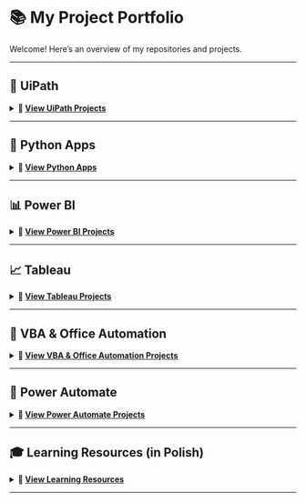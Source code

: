 # 📚 My Project Portfolio

Welcome! Here’s an overview of my repositories and projects.

---

## 🤖 UiPath
<details>
  <summary><strong>📂 <a href="https://github.com/MateuszMachowina/ui-path">View UiPath Projects</a></strong></summary>

- 📑 [Briefing Bot](https://github.com/MateuszMachowina/ui-path/tree/main/Briefing-Bot)
- 📑 [Invoice OCR to Excel](https://github.com/MateuszMachowina/ui-path/tree/main/Invoice_OCR_to_Excel)

</details>

---

## 🐍 Python Apps
<details>
  <summary><strong>📂 <a href="https://github.com/MateuszMachowina/python-apps">View Python Apps</a></strong></summary>

- 📑 [Excel Exchange Rates Converter](https://github.com/MateuszMachowina/python-apps/tree/main/Excel%20Exchange%20Rates%20Converter)
- 📑 [FX Rates Checker](https://github.com/MateuszMachowina/python-apps/tree/main/FX%20Rates%20Checker)
- 📑 [World of Tanks Stats Viewer](https://github.com/MateuszMachowina/python-apps/tree/main/World%20of%20Tanks%20Stats%20Viewer)

</details>

---

## 📊 Power BI
<details>
  <summary><strong>📂 <a href="https://github.com/MateuszMachowina/power-bi">View Power BI Projects</a></strong></summary>

- 📑 [Steam Games Dashboard](https://github.com/MateuszMachowina/power-bi/tree/main/steam-games-dashboard)

</details>

---

## 📈 Tableau
<details>
  <summary><strong>📂 <a href="https://github.com/MateuszMachowina/tableau">View Tableau Projects</a></strong></summary>

- 📑 [Global Weather & Cost of Living Dashboard](https://github.com/MateuszMachowina/tableau/tree/main/Global%20Weather%20%26%20Cost%20of%20Living%20Dashboard)
- 📑 [Steam Games Peak CCU Dashboard](https://github.com/MateuszMachowina/tableau/tree/main/Steam%20Games%20Peak%20CCU%20Dashboard)

</details>

---

## 🔧 VBA & Office Automation
<details>
  <summary><strong>📂 <a href="https://github.com/MateuszMachowina/vba-office-automation">View VBA & Office Automation Projects</a></strong></summary>

- 📑 [Export SQL Queries from MS Access](https://github.com/MateuszMachowina/vba-office-automation/tree/main/export-sql-queries-from-ms-access)
- 📑 [Sales Department Project](https://github.com/MateuszMachowina/vba-office-automation/tree/main/sales-department-project)

</details>

---

## 🔄 Power Automate
<details>
  <summary><strong>📂 <a href="https://github.com/MateuszMachowina/power-automate">View Power Automate Projects</a></strong></summary>

- 📑 [Customer Overdue Payment Notifier](https://github.com/MateuszMachowina/power-automate/tree/main/Customer-Overdue-Payment-Notifier)
- 📑 [Email Attachment Processor & ZIP Extractor](https://github.com/MateuszMachowina/power-automate/tree/main/Email-Attachment-Processor-%26-ZIP-Extractor)

</details>

---

## 🎓 Learning Resources (in Polish)
<details>
  <summary><strong>📂 <a href="https://github.com/MateuszMachowina/learning-computer-science-pl">View Learning Resources</a></strong></summary>

- 📑 [Python Algorithms](https://github.com/MateuszMachowina/learning-computer-science-pl/tree/main/algorytmy-python)
- 📑 [Python Workbook (completed)](https://github.com/MateuszMachowina/learning-computer-science-pl/tree/main/python)
- 📑 [SQL Workbook (completed)](https://github.com/MateuszMachowina/learning-computer-science-pl/tree/main/sql)
- 📑 [Excel Workbook (completed)](https://github.com/MateuszMachowina/learning-computer-science-pl/tree/main/excel)
- 📑 [Matura Sheets (completed)](https://github.com/MateuszMachowina/learning-computer-science-pl/tree/main/arkusze-maturalne)

</details>

---
